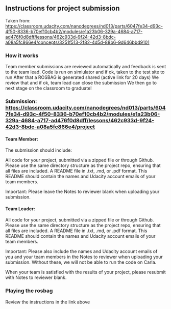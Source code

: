 ## Instructions for project submission

Taken from: https://classroom.udacity.com/nanodegrees/nd013/parts/6047fe34-d93c-4f50-8336-b70ef10cb4b2/modules/e1a23b06-329a-4684-a717-ad476f0d8dff/lessons/462c933d-9f24-42d3-8bdc-a08a5fc866e4/concepts/3251f513-2f82-4d5d-88b6-9d646bbd9101

### How it works

Team member submissions are reviewed automatically and feedback is sent to the team lead.
Code is run on simiulator and if ok, taken to the test site to run
After that a ROSBAG is generated shared (active link for 20 days)
We review that and if ok, team lead can close the submission
We then go to next stage on the classroom to graduate!

### Submission: https://classroom.udacity.com/nanodegrees/nd013/parts/6047fe34-d93c-4f50-8336-b70ef10cb4b2/modules/e1a23b06-329a-4684-a717-ad476f0d8dff/lessons/462c933d-9f24-42d3-8bdc-a08a5fc866e4/project

#### Team Member:

The submission should include:

All code for your project, submitted via a zipped file or through Github. 
Please use the same directory structure as the project repo, ensuring that all files are included.
A README file in .txt, .md, or .pdf format. 
This README should contain the names and Udacity account emails of your team members. 

Important: Please leave the Notes to reviewer blank when uploading your submission.

#### Team Leader:

All code for your project, submitted via a zipped file or through Github. 
Please use the same directory structure as the project repo, ensuring that all files are included.
A README file in .txt, .md, or .pdf format. 
This README should contain the names and Udacity account emails of your team members. 

Important: Please also include the names and Udacity account emails of you and your team members in the Notes to reviewer when uploading your submission. Without these, we will not be able to run the code on Carla.

When your team is satisfied with the results of your project, please resubmit with Notes to reviewer blank.

### Playing the rosbag

Review the instructions in the link above
